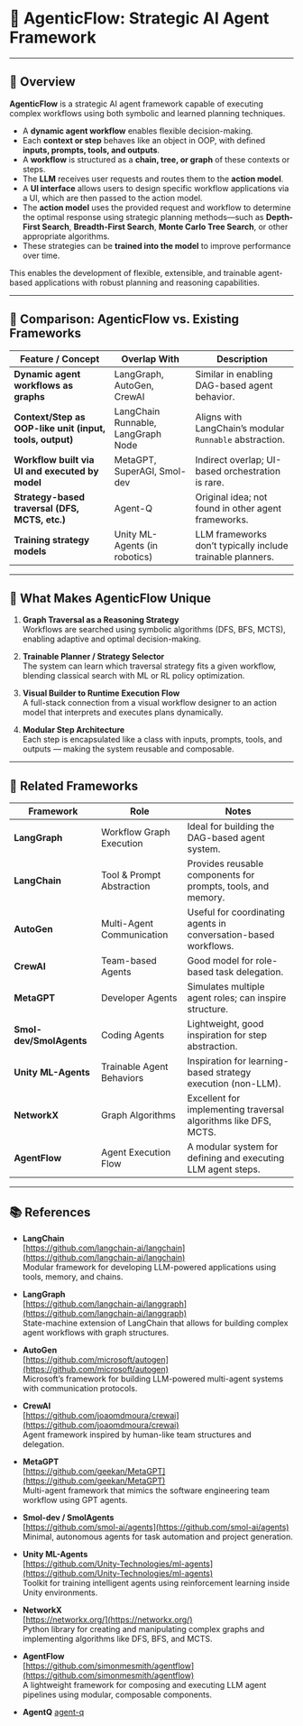 # 🧠 AgenticFlow: Strategic AI Agent Framework

---

## 🔄 Overview

**AgenticFlow** is a strategic AI agent framework capable of executing complex workflows using both symbolic and learned planning techniques.

* A **dynamic agent workflow** enables flexible decision-making.
* Each **context or step** behaves like an object in OOP, with defined **inputs, prompts, tools, and outputs**.
* A **workflow** is structured as a **chain, tree, or graph** of these contexts or steps.
* The **LLM** receives user requests and routes them to the **action model**.
* A **UI interface** allows users to design specific workflow applications via a UI, which are then passed to the action model.
* The **action model** uses the provided request and workflow to determine the optimal response using strategic planning methods—such as **Depth-First Search**, **Breadth-First Search**, **Monte Carlo Tree Search**, or other appropriate algorithms.
* These strategies can be **trained into the model** to improve performance over time.

This enables the development of flexible, extensible, and trainable agent-based applications with robust planning and reasoning capabilities.

---

## 🔁 Comparison: AgenticFlow vs. Existing Frameworks

| Feature / Concept                                        | Overlap With                       | Description                                                   |
| -------------------------------------------------------- | ---------------------------------- | ------------------------------------------------------------- |
| **Dynamic agent workflows as graphs**                    | LangGraph, AutoGen, CrewAI         | Similar in enabling DAG-based agent behavior.                 |
| **Context/Step as OOP-like unit (input, tools, output)** | LangChain Runnable, LangGraph Node | Aligns with LangChain’s modular `Runnable` abstraction.       |
| **Workflow built via UI and executed by model**          | MetaGPT, SuperAGI, Smol-dev        | Indirect overlap; UI-based orchestration is rare.             |
| **Strategy-based traversal (DFS, MCTS, etc.)**           | Agent-Q                            | Original idea; not found in other agent frameworks.           |
| **Training strategy models**                             | Unity ML-Agents (in robotics)      | LLM frameworks don’t typically include trainable planners.    |

---

## 🧠 What Makes AgenticFlow Unique

1. **Graph Traversal as a Reasoning Strategy**  
   Workflows are searched using symbolic algorithms (DFS, BFS, MCTS), enabling adaptive and optimal decision-making.

2. **Trainable Planner / Strategy Selector**  
   The system can learn which traversal strategy fits a given workflow, blending classical search with ML or RL policy optimization.

3. **Visual Builder to Runtime Execution Flow**  
   A full-stack connection from a visual workflow designer to an action model that interprets and executes plans dynamically.

4. **Modular Step Architecture**  
   Each step is encapsulated like a class with inputs, prompts, tools, and outputs — making the system reusable and composable.

---

## 🔗 Related Frameworks

| Framework               | Role                      | Notes                                                           |
| ----------------------- | ------------------------- | ---------------------------------------------------------------- |
| **LangGraph**           | Workflow Graph Execution  | Ideal for building the DAG-based agent system.                  |
| **LangChain**           | Tool & Prompt Abstraction | Provides reusable components for prompts, tools, and memory.    |
| **AutoGen**             | Multi-Agent Communication | Useful for coordinating agents in conversation-based workflows. |
| **CrewAI**              | Team-based Agents         | Good model for role-based task delegation.                      |
| **MetaGPT**             | Developer Agents          | Simulates multiple agent roles; can inspire structure.          |
| **Smol-dev/SmolAgents** | Coding Agents             | Lightweight, good inspiration for step abstraction.             |
| **Unity ML-Agents**     | Trainable Agent Behaviors | Inspiration for learning-based strategy execution (non-LLM).    |
| **NetworkX**            | Graph Algorithms          | Excellent for implementing traversal algorithms like DFS, MCTS. |
| **AgentFlow**           | Agent Execution Flow      | A modular system for defining and executing LLM agent steps.    |

---

## 📚 References

- **LangChain**  
  [https://github.com/langchain-ai/langchain](https://github.com/langchain-ai/langchain)  
  Modular framework for developing LLM-powered applications using tools, memory, and chains.

- **LangGraph**  
  [https://github.com/langchain-ai/langgraph](https://github.com/langchain-ai/langgraph)  
  State-machine extension of LangChain that allows for building complex agent workflows with graph structures.

- **AutoGen**  
  [https://github.com/microsoft/autogen](https://github.com/microsoft/autogen)  
  Microsoft’s framework for building LLM-powered multi-agent systems with communication protocols.

- **CrewAI**  
  [https://github.com/joaomdmoura/crewai](https://github.com/joaomdmoura/crewai)  
  Agent framework inspired by human-like team structures and delegation.

- **MetaGPT**  
  [https://github.com/geekan/MetaGPT](https://github.com/geekan/MetaGPT)  
  Multi-agent framework that mimics the software engineering team workflow using GPT agents.

- **Smol-dev / SmolAgents**  
  [https://github.com/smol-ai/agents](https://github.com/smol-ai/agents)  
  Minimal, autonomous agents for task automation and project generation.

- **Unity ML-Agents**  
  [https://github.com/Unity-Technologies/ml-agents](https://github.com/Unity-Technologies/ml-agents)  
  Toolkit for training intelligent agents using reinforcement learning inside Unity environments.

- **NetworkX**  
  [https://networkx.org/](https://networkx.org/)  
  Python library for creating and manipulating complex graphs and implementing algorithms like DFS, BFS, and MCTS.

- **AgentFlow**  
  [https://github.com/simonmesmith/agentflow](https://github.com/simonmesmith/agentflow)  
  A lightweight framework for composing and executing LLM agent pipelines using modular, composable components.

- **AgentQ**
  [agent-q](https://github.com/sentient-engineering/agent-q)
